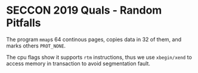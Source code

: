 # SECCON 2019 Quals - Random Pitfalls

The program `mmap`s 64 continous pages, copies data in 32 of them, and marks others `PROT_NONE`.

The cpu flags show it supports `rtm` instructions, thus we use `xbegin/xend` to access memory in transaction to avoid segmentation fault.